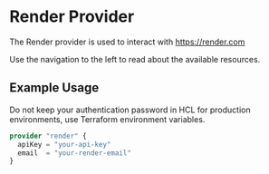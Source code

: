 # Render Provider

The Render provider is used to interact with https://render.com

Use the navigation to the left to read about the available resources.

## Example Usage

Do not keep your authentication password in HCL for production environments, use Terraform environment variables.

```terraform
provider "render" {
  apiKey = "your-api-key"
  email  = "your-render-email"
}
```